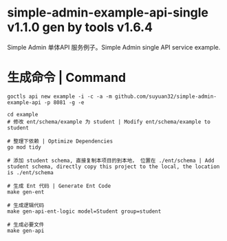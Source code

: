 # simple-admin-example-api-single v1.1.0 gen by tools v1.6.4
Simple Admin 单体API 服务例子。Simple Admin single API service example.

# 生成命令 | Command

```shell
goctls api new example -i -c -a -m github.com/suyuan32/simple-admin-example-api -p 8081 -g -e

cd example
# 修改 ent/schema/example 为 student | Modify ent/schema/example to student

# 整理下依赖 | Optimize Dependencies
go mod tidy

# 添加 student schema, 直接复制本项目的到本地， 位置在 ./ent/schema | Add student schema, directly copy this project to the local, the location is ./ent/schema

# 生成 Ent 代码 | Generate Ent Code
make gen-ent

# 生成逻辑代码
make gen-api-ent-logic model=Student group=student

# 生成必要文件
make gen-api
```
